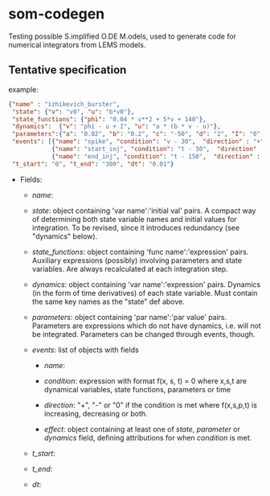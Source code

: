 som-codegen
===========

Testing possible S.implified O.DE M.odels, used to generate code for numerical integrators from LEMS models.


Tentative specification
-----------------------

example:
```json
{"name" : "izhikevich_burster",
 "state": {"v": "v0", "u": "b*v0"},
 "state_functions": {"phi": "0.04 * v**2 + 5*v + 140"},
 "dynamics":  {"v": "phi - u + I", "u": "a * (b * v - u)"},
 "parameters":{"a": "0.02", "b": "0.2", "c": "-50", "d": "2", "I": "0", "v0": "-70"},
 "events": [{"name": "spike", "condition": "v - 30",  "direction" : "+", "effect": {"state": {"v": "c", "u": "u + d"}}},
            {"name": "start_inj", "condition": "t - 30",  "direction" : "+", "effect": {"parameters": {"I":"15"}}},
            {"name": "end_inj", "condition": "t - 150",  "direction" : "+", "effect": {"parameters": {"I": "0"}}}],
 "t_start": "0", "t_end": "300", "dt": "0.01"}
```    

* Fields:

    * _name_: 
    
    * _state_: object containing 'var name':'initial val' pairs.
        A compact way of determining both state variable names and initial
        values for integration. To be revised, since it introduces
        redundancy (see "dynamics" below).

    * _state_functions_: object containing 'func name':'expression' pairs.
        Auxiliary expressions (possibly) involving parameters and state
        variables. Are always recalculated at each integration step.

    * _dynamics_: object containing 'var name':'expression' pairs.
        Dynamics (in the form of time derivatives) of each state variable.
        Must contain the same key names as the "state" def above.

    * _parameters_: object containing 'par name':'par value' pairs.
        Parameters are expressions which do not have dynamics, i.e. will
        not be integrated. Parameters can be changed through events,
        though.


    * _events_: list of objects with fields
        * _name_:

        * _condition_: expression with format f(x, s, t) = 0 where x,s,t are
            dynamical variables, state functions, parameters or time
        * _direction_: "+", "-" or "0" if the condition is met where
            f(x,s,p,t) is increasing, decreasing or both.
        * _effect_: object containing at least one of _state_,
            _parameter_ or _dynamics_ field, defining attributions
            for when _condition_ is met.
    
    * _t_start_:

    * _t_end_:

    * _dt_: